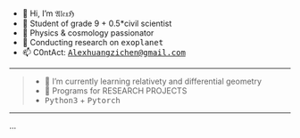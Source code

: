 - 👋 Hi, I’m $\mathfrak{AlexH}$
- 👀 Student of grade 9 + 0.5*civil scientist
- 🌱 Physics & cosmology passionator
- 💞️ Conducting research on <kbd>exoplanet</kbd>
- 📫 C0ntAct: <kbd>Alexhuangzichen@gmail.com</kbd>
----
> - 🌱 I’m currently learning relativety and differential geometry
> - 📖 Programs for RESEARCH PROJECTS
> - <kbd>Python3</kbd> + <kbd>Pytorch</kbd>
----
$...$
<!---
MasterAlexH/MasterAlexH is a ✨ special ✨ repository because its `README.md` (this file) appears on your GitHub profile.
You can click the Preview link to take a look at your changes.
--->
